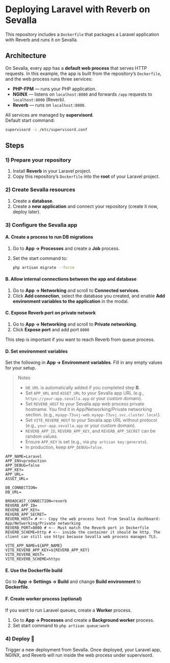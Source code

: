 # Deploying Laravel with Reverb on Sevalla

This repository includes a `Dockerfile` that packages a Laravel application with Reverb and runs it on Sevalla.

## Architecture

On Sevalla, every app has a **default web process** that serves HTTP requests. In this example, the app is built from the repository’s `Dockerfile`, and the web process runs three services:

- **PHP-FPM** — runs your PHP application.
- **NGINX** — listens on `localhost:8080` and forwards `/app` requests to `localhost:8000` (Reverb).
- **Reverb** — runs on `localhost:8000`.

All services are managed by **supervisord**.  
Default start command:

```bash
supervisord -c /etc/supervisord.conf
```

## Steps

### 1) Prepare your repository

1. Install **Reverb** in your Laravel project.
2. Copy this repository’s `Dockerfile` into the **root** of your Laravel project.

### 2) Create Sevalla resources

1. Create a **database**.
2. Create a **new application** and connect your repository (create it now, deploy later).

### 3) Configure the Sevalla app

#### A. Create a process to run DB migrations

1. Go to **App → Processes** and create a **Job** process.
2. Set the start command to:

   ```bash
   php artisan migrate --force
   ```

#### B. Allow internal connections between the app and database

1. Go to **App → Networking** and scroll to **Connected services**.
2. Click **Add connection**, select the database you created, and enable **Add environment variables to the application** in the modal.

#### C. Expose Reverb port on private network
1. Go to **App → Networking** and scroll to **Private networking**.
2. Click **Expose port** and add port `8000`

This step is important if you want to reach Reverb from queue process.

#### D. Set environment variables

Set the following in **App → Environment variables**. Fill in any empty values for your setup.

> Notes
> - `DB_URL` is automatically added if you completed step **B**.
> - Set `APP_URL` and `ASSET_URL` to your Sevalla app URL (e.g., `https://your-app.sevalla.app` or your custom domain).
> - Set `REVERB_HOST` to your Sevalla app web process private hostname. You find it in App/Networking/Private networking section. (e.g., `myapp-73uvj-web.myapp-73uvj.svc.cluster.local`).
> - Set `VITE_REVERB_HOST` to your Sevalla app URL without protocol (e.g., `your-app.sevalla.app` or your custom domain).
> - `REVERB_APP_ID`, `REVERB_APP_KEY`, and `REVERB_APP_SECRET` can be random values.
> - Ensure `APP_KEY` is set (e.g., via `php artisan key:generate`).
> - In production, keep `APP_DEBUG=false`.

```dotenv
APP_NAME=Laravel
APP_ENV=production
APP_DEBUG=false
APP_KEY=
APP_URL=
ASSET_URL=

DB_CONNECTION=
DB_URL=

BROADCAST_CONNECTION=reverb
REVERB_APP_ID=
REVERB_APP_KEY=
REVERB_APP_SECRET=
REVERB_HOST= # <-- Copy the web process host from Sevalla dashboard: App/Networking/Private networking
REVERB_PORT=8000 # <-- Must match the Reverb port in Dockerfile
REVERB_SCHEME=http # <-- inside the container it should be http. The client can still use https because Sevalla web process manages TLS.

VITE_APP_NAME=${APP_NAME}
VITE_REVERB_APP_KEY=${REVERB_APP_KEY}
VITE_REVERB_HOST=
VITE_REVERB_SCHEME=https
```

#### E. Use the Dockerfile build

Go to **App → Settings → Build** and change **Build environment** to **Dockerfile**.

#### F. Create worker process (optional)
If you want to run Laravel queues, create a **Worker** process.

1. Go to **App → Processes** and create a **Background worker** process.
2. Set start command to `php artisan queue:work`

### 4) Deploy 🚀

Trigger a new deployment from Sevalla. Once deployed, your Laravel app, NGINX, and Reverb will run inside the web process under supervisord.
